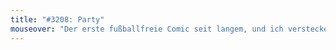 ```yaml
---
title: "#3208: Party"
mouseover: "Der erste fußballfreie Comic seit langem, und ich verstecke trotzdem eine Bundestraineranspielung."
---
```

